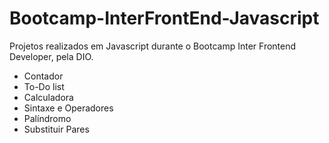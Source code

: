 # Bootcamp-InterFrontEnd-Javascript
Projetos realizados em Javascript durante o Bootcamp Inter Frontend Developer, pela DIO.

* Contador
* To-Do list
* Calculadora
* Sintaxe e Operadores
* Palíndromo
* Substituir Pares
